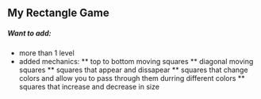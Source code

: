## My Rectangle Game

##### Want to add:
* more than 1 level
* added mechanics:
** top to bottom moving squares 
** diagonal moving squares 
** squares that appear and dissapear
** squares  that change colors and allow you to pass through them durring different colors
** squares  that increase and decrease in size
